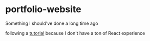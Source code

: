 # portfolio-website
Something I should've done a long time ago

following a [tutorial](https://www.youtube.com/watch?v=g0HKvRj84Ak) because I don't have a ton of React experience
